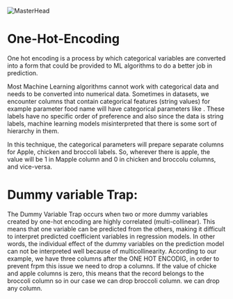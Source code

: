 ![MasterHead](https://th.bing.com/th/id/R.7b318e5bf8c30ef67d8c28c74e3ee12e?rik=kYOYUfaKjSXk%2bg&pid=ImgRaw&r=0)

# One-Hot-Encoding
One hot encoding is a process by which categorical variables are converted into a form that could be provided to ML algorithms to do a better job in prediction.

Most Machine Learning algorithms cannot work with categorical data and needs to be converted into numerical data. Sometimes in datasets, we encounter columns that contain categorical features (string values) for example parameter food name will have categorical parameters like . These labels have no specific order of preference and also since the data is string labels, machine learning models misinterpreted that there is some sort of hierarchy in them.

In this technique, the categorical parameters will prepare separate columns for Apple, chicken and broccoli labels. So, wherever there is apple, the value will be 1 in Mapple column and 0 in chicken and broccolu columns, and vice-versa.

# Dummy variable Trap:

The Dummy Variable Trap occurs when two or more dummy variables created by one-hot encoding are highly correlated (multi-collinear). This means that one variable can be predicted from the others, making it difficult to interpret predicted coefficient variables in regression models. In other words, the individual effect of the dummy variables on the prediction model can not be interpreted well because of multicollinearity.
According to our example, we have three columns after the ONE HOT ENCODIG, in order to prevent frpm this issue we need to drop a columns. If the value of chicke and apple columns is zero, this means that the record belongs to the broccoli column so in our case we can drop broccoli column.
we can drop any column. 
